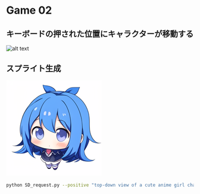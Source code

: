 # Game 02

## キーボードの押された位置にキャラクターが移動する

![alt text](image.png)

## スプライト生成
![](assets/images/character.png)

```bash
python SD_request.py --positive "top-down view of a cute anime girl character, looking from above, perfect for a 2D game sprite, chibi style, full body visible, white background, game asset" --negative "bad anatomy, bad proportions, blurry, low quality, text, watermark" --width 256 --height 256 --output "../game_02/assets/images" --auto-start
```